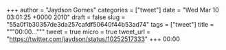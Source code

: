
+++
author = "Jaydson Gomes"
categories = ["tweet"]
date = "Wed Mar 10 03:01:25 +0000 2010"
draft = false
slug = "55a0f1b30357de3da257cafdf50640f44b53ad74"
tags = ["tweet"]
title = """00:00..."""
tweet = true
micro = true
tweet_url = "https://twitter.com/jaydson/status/10252517333"
+++
00:00
